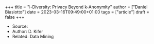 +++
title = "l-Diversity: Privacy Beyond k-Anonymity"
author = ["Daniel Biasiotto"]
date = 2023-03-16T09:49:00+01:00
tags = ["article"]
draft = false
+++

-   Source:
-   Author: D. Kifer
-   Related: Data Mining
